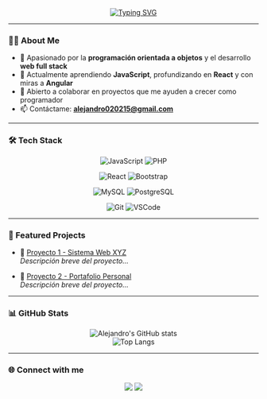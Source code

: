 <div align="center">
  <a href="https://git.io/typing-svg">
    <img src="https://readme-typing-svg.demolab.com?font=Playfair+Display&pause=1000&color=2CCDF7&center=true&random=false&width=435&lines=%F0%9F%91%8B%F0%9F%8F%BD+Hi+there%2C+I'm+Alejandro+L%C3%B3pez" alt="Typing SVG" />
  </a>
</div>

---

### 👨‍💻 About Me
- 🎯 Apasionado por la **programación orientada a objetos** y el desarrollo **web full stack**  
- 🌱 Actualmente aprendiendo **JavaScript**, profundizando en **React** y con miras a **Angular**  
- 🤝 Abierto a colaborar en proyectos que me ayuden a crecer como programador  
- 📫 Contáctame: **alejandro020215@gmail.com**

---

### 🛠️ Tech Stack
<div align="center">

<!-- Lenguajes -->
![JavaScript](https://img.shields.io/badge/JavaScript-323330?style=for-the-badge&logo=javascript&logoColor=F7DF1E)
![PHP](https://img.shields.io/badge/PHP-777BB4?style=for-the-badge&logo=php&logoColor=white)

<!-- Frameworks -->
![React](https://img.shields.io/badge/React-20232A?style=for-the-badge&logo=react&logoColor=61DAFB)
![Bootstrap](https://img.shields.io/badge/Bootstrap-563D7C?style=for-the-badge&logo=bootstrap&logoColor=white)

<!-- Bases de datos -->
![MySQL](https://img.shields.io/badge/MySQL-005C84?style=for-the-badge&logo=mysql&logoColor=white)
![PostgreSQL](https://img.shields.io/badge/PostgreSQL-316192?style=for-the-badge&logo=postgresql&logoColor=white)

<!-- Herramientas -->
![Git](https://img.shields.io/badge/GIT-E44C30?style=for-the-badge&logo=git&logoColor=white)
![VSCode](https://img.shields.io/badge/VS%20Code-0078d7?style=for-the-badge&logo=visual-studio-code&logoColor=white)

</div>

---

### 📌 Featured Projects
- 🔗 [Proyecto 1 - Sistema Web XYZ](https://github.com/usuario/proyecto1)  
  _Descripción breve del proyecto..._

- 🔗 [Proyecto 2 - Portafolio Personal](https://github.com/usuario/proyecto2)  
  _Descripción breve del proyecto..._

---

### 📊 GitHub Stats
<div align="center">

![Alejandro's GitHub stats](https://github-readme-stats.vercel.app/api?username=AleJL11&show_icons=true&theme=tokyonight)  
![Top Langs](https://github-readme-stats.vercel.app/api/top-langs/?username=AleJL11&layout=compact&theme=tokyonight)

</div>

---

### 🌐 Connect with me
<div align="center">
  <a href="mailto:alejandro020215@gmail.com"><img src="https://img.shields.io/badge/Gmail-D14836?style=for-the-badge&logo=gmail&logoColor=white"></a>
  <a href="https://www.linkedin.com/in/tuusuario/"><img src="https://img.shields.io/badge/LinkedIn-0077B5?style=for-the-badge&logo=linkedin&logoColor=white"></a>
</div>
